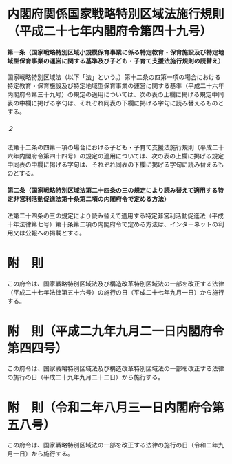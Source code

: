 # 内閣府関係国家戦略特別区域法施行規則（平成二十七年内閣府令第四十九号）
#### 第一条（国家戦略特別区域小規模保育事業に係る特定教育・保育施設及び特定地域型保育事業の運営に関する基準及び子ども・子育て支援法施行規則の読替え）
国家戦略特別区域法（以下「法」という。）第十二条の四第一項の場合における特定教育・保育施設及び特定地域型保育事業の運営に関する基準（平成二十六年内閣府令第三十九号）の規定の適用については、次の表の上欄に掲げる規定中同表の中欄に掲げる字句は、それぞれ同表の下欄に掲げる字句に読み替えるものとする。
##### ２
法第十二条の四第一項の場合における子ども・子育て支援法施行規則（平成二十六年内閣府令第四十四号）の規定の適用については、次の表の上欄に掲げる規定中同表の中欄に掲げる字句は、それぞれ同表の下欄に掲げる字句に読み替えるものとする。
#### 第二条（国家戦略特別区域法第二十四条の三の規定により読み替えて適用する特定非営利活動促進法第十条第二項の内閣府令で定める方法）
法第二十四条の三の規定により読み替えて適用する特定非営利活動促進法（平成十年法律第七号）第十条第二項の内閣府令で定める方法は、インターネットの利用又は公報への掲載とする。
# 附　則
この府令は、国家戦略特別区域法及び構造改革特別区域法の一部を改正する法律（平成二十七年法律第五十六号）の施行の日（平成二十七年九月一日）から施行する。
# 附　則（平成二九年九月二一日内閣府令第四四号）
この府令は、国家戦略特別区域法及び構造改革特別区域法の一部を改正する法律の施行の日（平成二十九年九月二十二日）から施行する。
# 附　則（令和二年八月三一日内閣府令第五八号）
この府令は、国家戦略特別区域法の一部を改正する法律の施行の日（令和二年九月一日）から施行する。
